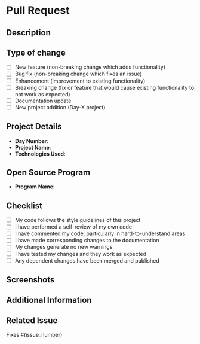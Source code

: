 # Pull Request

## Description
<!-- Provide a detailed description of the changes made in this PR -->

## Type of change
<!-- Please mark the relevant option by putting an x in the brackets -->
- [ ] New feature (non-breaking change which adds functionality)
- [ ] Bug fix (non-breaking change which fixes an issue)
- [ ] Enhancement (improvement to existing functionality)
- [ ] Breaking change (fix or feature that would cause existing functionality to not work as expected)
- [ ] Documentation update
- [ ] New project addition (Day-X project)

## Project Details
<!-- If you're adding a new project, please fill this section -->
- **Day Number**: <!-- e.g., Day-X -->
- **Project Name**: <!-- e.g., To-Do List -->
- **Technologies Used**: <!-- e.g., HTML, CSS, JavaScript -->

## Open Source Program
<!-- If you're contributing as part of an Open Source Program, please mention it here -->
- **Program Name**: <!-- e.g., SSOC 2k25, Hacktoberfest, etc. -->

## Checklist
<!-- Please mark the relevant options by putting an x in the brackets -->
- [ ] My code follows the style guidelines of this project
- [ ] I have performed a self-review of my own code
- [ ] I have commented my code, particularly in hard-to-understand areas
- [ ] I have made corresponding changes to the documentation
- [ ] My changes generate no new warnings
- [ ] I have tested my changes and they work as expected
- [ ] Any dependent changes have been merged and published

## Screenshots
<!-- If your PR includes UI changes, please include before/after screenshots -->

## Additional Information
<!-- Any additional information or context about the PR -->

## Related Issue
<!-- If this PR fixes an issue, please link the issue here -->
Fixes #(issue_number)
